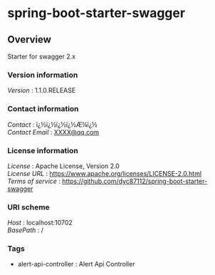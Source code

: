 # spring-boot-starter-swagger


<a name="overview"></a>
## Overview
Starter for swagger 2.x


### Version information
*Version* : 1.1.0.RELEASE


### Contact information
*Contact* : ï¿½ï¿½ï¿½ï¿½Æ¼ï¿½  
*Contact Email* : XXXX@qq.com


### License information
*License* : Apache License, Version 2.0  
*License URL* : https://www.apache.org/licenses/LICENSE-2.0.html  
*Terms of service* : https://github.com/dyc87112/spring-boot-starter-swagger


### URI scheme
*Host* : localhost:10702  
*BasePath* : /


### Tags

* alert-api-controller : Alert Api Controller



